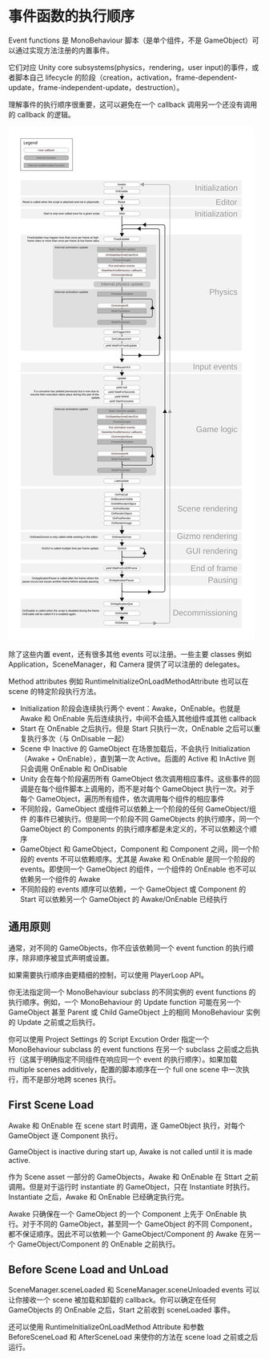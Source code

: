 # 事件函数的执行顺序

Event functions 是 MonoBehaviour 脚本（是单个组件，不是 GameObject）可以通过实现方法注册的内置事件。

它们对应 Unity core subsystems(physics，rendering，user input)的事件，或者脚本自己 lifecycle 的阶段（creation，activation，frame-dependent-update，frame-independent-update，destruction）。


理解事件的执行顺序很重要，这可以避免在一个 callback 调用另一个还没有调用的 callback 的逻辑。

![flowchart](image/monobehaviour_flowchart.svg)

除了这些内置 event，还有很多其他 events 可以注册。一些主要 classes 例如 Application，SceneManager，和 Camera 提供了可以注册的 delegates。

Method attributes 例如 RuntimeInitializeOnLoadMethodAttribute 也可以在 scene 的特定阶段执行方法。

- Initialization 阶段会连续执行两个 event：Awake，OnEnable。也就是 Awake 和 OnEnable 先后连续执行，中间不会插入其他组件或其他 callback
- Start 在 OnEnable 之后执行。但是 Start 只执行一次，OnEnable 之后可以重复执行多次（与 OnDisable 一起）
- Scene 中 Inactive 的 GameObject 在场景加载后，不会执行 Initialization（Awake + OnEnable），直到第一次 Active。后面的 Active 和 InActive 则只会调用 OnEnable 和 OnDisable
- Unity 会在每个阶段遍历所有 GameObject 依次调用相应事件。这些事件的回调是在每个组件脚本上调用的，而不是对每个 GameObject 执行一次。对于每个 GameObject，遍历所有组件，依次调用每个组件的相应事件
- 不同阶段，GameObject 或组件可以依赖上一个阶段的任何 GameObject/组件 的事件已被执行。但是同一个阶段不同 GameObjects 的执行顺序，同一个 GameObject 的 Components 的执行顺序都是未定义的，不可以依赖这个顺序
- GameObject 和 GameObject，Component 和 Component 之间，同一个阶段的 events 不可以依赖顺序。尤其是 Awake 和 OnEnable 是同一个阶段的 events。即使同一个 GameObject 的组件，一个组件的 OnEnable 也不可以依赖另一个组件的 Awake
- 不同阶段的 events 顺序可以依赖，一个 GameObject 或 Component 的 Start 可以依赖另一个 GameObject 的 Awake/OnEnable 已经执行

## 通用原则

通常，对不同的 GameObjects，你不应该依赖同一个 event function 的执行顺序，除非顺序被显式声明或设置。

如果需要执行顺序由更精细的控制，可以使用 PlayerLoop API。

你无法指定同一个 MonoBehaviour subclass 的不同实例的 event functions 的执行顺序。例如，一个 MonoBehaviour 的 Update function 可能在另一个 GameObject 甚至 Parent 或 Child GameObject 上的相同 MonoBehaviour 实例的 Update 之前或之后执行。

你可以使用 Project Settings 的 Script Excution Order 指定一个 MonoBehaviour subclass 的 event functions 在另一个 subclass 之前或之后执行（这属于明确指定不同组件在响应同一个 event 的执行顺序）。如果加载 multiple scenes additively，配置的脚本顺序在一个 full one scene 中一次执行，而不是部分地跨 scenes 执行。

## First Scene Load

Awake 和 OnEnable 在 scene start 时调用，逐 GameObject 执行，对每个 GameObject 逐 Component 执行。

GameObject is inactive during start up, Awake is not called until it is made active.

作为 Scene asset 一部分的 GameObjects，Awake 和 OnEnable 在 Sttart 之前调用。但是对于运行时 instantiate 的 GameObject，只在 Instantiate 时执行。Instantiate 之后，Awake 和 OnEnable 已经确定执行完。

Awake 只确保在一个 GameObject 的一个 Component 上先于 OnEnable 执行。对于不同的 GameObject，甚至同一个 GameObject 的不同 Component，都不保证顺序。因此不可以依赖一个 GameObject/Component 的 Awake 在另一个 GameObject/Component 的 OnEnable 之前执行。

## Before Scene Load and UnLoad

SceneManager.sceneLoaded 和 SceneManager.sceneUnloaded events 可以让你接收一个 scene 被加载和卸载的 callback。你可以确定在任何 GameObjects 的 OnEnable 之后，Start 之前收到 sceneLoaded 事件。

还可以使用 RuntimeInitializeOnLoadMethod Attribute 和参数 BeforeSceneLoad 和 AfterSceneLoad 来使你的方法在 scene load 之前或之后运行。
